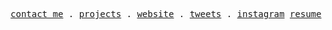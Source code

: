 <p align="center">
  <samp>
    <a href="mailto:iamvaibhav.agarwal@gmail.com">contact me</a> .
    <a href="https://github.com/VaibhavA17?tab=repositories">projects</a> .
    <a href="https://webpaage.in">website</a> .
    <a href="https://twitter.com/_vaibhava__">tweets</a> .
    <a href="https://instagram.com/hey.v_">instagram</a>
    <a href="https://github.com/VaibhavA17/me/blob/962cecd93a408bbd39da1d06b05c258c8d170115/Resume.pdf">resume</a>
  </samp>
</p>
